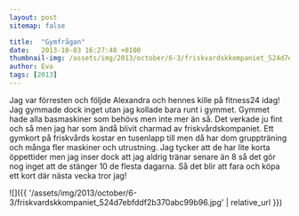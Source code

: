 ```yaml
---
layout: post
sitemap: false

title:  "Gymfrågan"
date:   2013-10-03 16:27:48 +0100
thumbnail-img: /assets/img/2013/october/6-3/friskvardskkompaniet_524d7ebfddf2b370abc99b96.jpg
author: Eva
tags: [2013]
---
```


Jag var förresten och följde Alexandra och hennes kille på fitness24 idag! Jag gymmade dock inget utan jag kollade bara runt i gymmet. Gymmet hade alla basmaskiner som behövs men inte mer än så. Det verkade ju fint och så men jag har som ändå blivit charmad av friskvårdskompaniet. Ett gymkort på friskvårds kostar en tusenlapp till men då har dom gruppträning och många fler maskiner och utrustning. Jag tycker att de har lite korta öppettider men jag inser dock att jag aldrig tränar senare än 8 så det gör nog inget att de stänger 10 de flesta dagarna. Så det blir att fara och köpa ett kort där nästa vecka tror jag!

![]({{ '/assets/img/2013/october/6-3/friskvardskkompaniet_524d7ebfddf2b370abc99b96.jpg'  | relative_url }})

